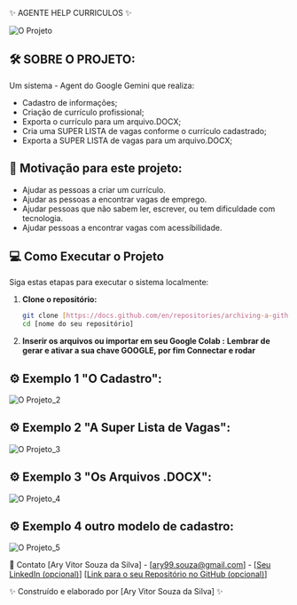 ✨ AGENTE HELP CURRICULOS ✨

![O Projeto](blob/main/img_curriculo.png)

## 🛠️ SOBRE O PROJETO:

Um sistema - Agent do Google Gemini que realiza:
- Cadastro de informações; 
- Criação de currículo profissional; 
- Exporta o currículo para um arquivo.DOCX;
- Cria uma SUPER LISTA de vagas conforme o currículo cadastrado;
- Exporta a SUPER LISTA de vagas para um arquivo.DOCX;

## 🤝 Motivação para este projeto:
 - Ajudar as pessoas a criar um currículo.
 - Ajudar as pessoas a encontrar vagas de emprego.
 - Ajudar pessoas que não sabem ler, escrever, ou tem dificuldade com tecnologia.
 - Ajudar pessoas a encontrar vagas com acessíbilidade.

## 💻 Como Executar o Projeto

Siga estas etapas para executar o sistema localmente:

1.  **Clone o repositório:**
    ```bash
    git clone [https://docs.github.com/en/repositories/archiving-a-github-repository/referencing-and-citing-content](https://docs.github.com/en/repositories/archiving-a-github-repository/referencing-and-citing-content)
    cd [nome do seu repositório]
    ```
2.  **Inserir os arquivos ou importar em seu Google Colab :**
    **Lembrar de gerar e ativar a sua chave GOOGLE, por fim Connectar e rodar** 

## ⚙️ Exemplo 1 "O Cadastro": 
![O Projeto_2](ex_curriculo_1.png)

## ⚙️ Exemplo 2 "A Super Lista de Vagas":
![O Projeto_3](ex_curriculo_2.png)

## ⚙️ Exemplo 3 "Os Arquivos .DOCX":
![O Projeto_4](ex_curriculo_3.png)

## ⚙️ Exemplo 4 outro modelo de cadastro:
![O Projeto_5](ex_curriculo_4.png)


📧 Contato
[Ary Vitor Souza da Silva] - [ary99.souza@gmail.com] - [[Seu LinkedIn (opcional)](http://www.linkedin.com/in/ary-vitor-souza41925246)]
[[Link para o seu Repositório no GitHub (opcional)](https://github.com/aryvitorss)]

✨ Construído e elaborado por [Ary Vitor Souza da Silva] ✨
